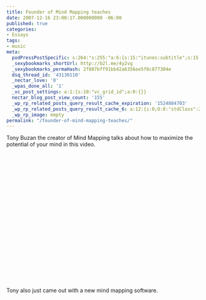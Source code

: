 ```yaml
---
title: Founder of Mind Mapping teaches
date: 2007-12-16 23:00:17.000000000 -06:00
published: true
categories:
- Essays
tags:
- music
meta:
  podPressPostSpecific: s:264:"s:255:"a:6:{s:15:"itunes:subtitle";s:15:"##PostExcerpt##";s:14:"itunes:summary";s:15:"##PostExcerpt##";s:15:"itunes:keywords";s:17:"##WordPressCats##";s:13:"itunes:author";s:10:"##Global##";s:15:"itunes:explicit";s:7:"Default";s:12:"itunes:block";s:7:"Default";}";";
  _sexybookmarks_shortUrl: http://b2l.me/4y2vg
  _sexybookmarks_permaHash: 2f807bff91bb42a6356ee5f8c877304e
  dsq_thread_id: '43130110'
  _nectar_love: '0'
  _wpas_done_all: '1'
  _vc_post_settings: a:1:{s:10:"vc_grid_id";a:0:{}}
  nectar_blog_post_view_count: '155'
  _wp_rp_related_posts_query_result_cache_expiration: '1524884703'
  _wp_rp_related_posts_query_result_cache_6: a:12:{i:0;O:8:"stdClass":2:{s:7:"post_id";s:4:"1438";s:5:"score";s:18:"53.246244449074986";}i:1;O:8:"stdClass":2:{s:7:"post_id";s:2:"40";s:5:"score";s:17:"51.87388742669917";}i:2;O:8:"stdClass":2:{s:7:"post_id";s:2:"36";s:5:"score";s:17:"51.87388742669917";}i:3;O:8:"stdClass":2:{s:7:"post_id";s:4:"6997";s:5:"score";s:16:"49.1915933679374";}i:4;O:8:"stdClass":2:{s:7:"post_id";s:4:"6885";s:5:"score";s:16:"49.1915933679374";}i:5;O:8:"stdClass":2:{s:7:"post_id";s:3:"317";s:5:"score";s:16:"49.1915933679374";}i:6;O:8:"stdClass":2:{s:7:"post_id";s:4:"7846";s:5:"score";s:18:"47.819236345561585";}i:7;O:8:"stdClass":2:{s:7:"post_id";s:4:"6929";s:5:"score";s:18:"47.819236345561585";}i:8;O:8:"stdClass":2:{s:7:"post_id";s:2:"23";s:5:"score";s:18:"11.772276335226124";}i:9;O:8:"stdClass":2:{s:7:"post_id";s:4:"3470";s:5:"score";s:17:"11.31205189385363";}i:10;O:8:"stdClass":2:{s:7:"post_id";s:3:"702";s:5:"score";s:18:"10.961346119006999";}i:11;O:8:"stdClass":2:{s:7:"post_id";s:3:"354";s:5:"score";s:18:"10.961346119006999";}}
  _wp_rp_image: empty
permalink: "/founder-of-mind-mapping-teaches/"
---
```

<p>Tony Buzan the creator of Mind Mapping talks about how to maximize the potential of your mind in this video.</p>
<p><object height="350" width="425"><param name="movie" value="http://www.youtube.com/v/MlabrWv25qQ" /><embed src="http://www.youtube.com/v/MlabrWv25qQ" type="application/x-shockwave-flash" height="350" width="600" /></object><br />
Tony also just came out with a new mind mapping software.</p>
<p><object height="350" width="425"><param name="movie" value="http://www.youtube.com/v/33PCtkSlEf4" /><embed src="http://www.youtube.com/v/33PCtkSlEf4" type="application/x-shockwave-flash" height="350" width="600" /></object></p>
